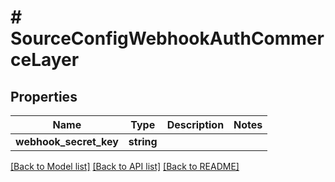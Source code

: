# # SourceConfigWebhookAuthCommerceLayer

## Properties

Name | Type | Description | Notes
------------ | ------------- | ------------- | -------------
**webhook_secret_key** | **string** |  |

[[Back to Model list]](../../README.md#models) [[Back to API list]](../../README.md#endpoints) [[Back to README]](../../README.md)
